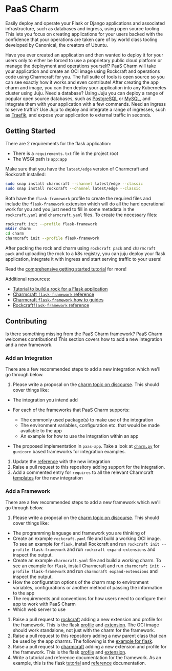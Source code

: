 # PaaS Charm

Easily deploy and operate your Flask or Django applications and associated
infrastructure, such as databases and ingress, using open source tooling. This
lets you focus on creating applications for your users backed with the
confidence that your operations are taken care of by world class tooling
developed by Canonical, the creators of Ubuntu.

Have you ever created an application and then wanted to deploy it for your users
only to either be forced to use a proprietary public cloud platform or manage
the deployment and operations yourself? PaaS Charm will take your
application and create an OCI image using Rockcraft and operations code using
Charmcraft for you. The full suite of tools is open source so you can see
exactly how it works and even contribute! After creating the app charm and
image, you can then deploy your application into any Kubernetes cluster using
Juju. Need a database? Using Juju you can deploy a range of popular open source
databases, such as [PostgreSQL](https://charmhub.io/postgresql) or
[MySQL](https://charmhub.io/mysql), and integrate them with your application
with a few commands. Need an ingress to serve traffic? Use Juju to deploy and
integrate a range of ingresses, such as
[Traefik](https://charmhub.io/traefik-k8s), and expose your application to
external traffic in seconds.

## Getting Started

There are 2 requirements for the flask application:

* There is a `requirements.txt` file in the project root
* The WSGI path is `app:app`

Make sure that you have the `latest/edge` version of Charmcraft and Rockcraft
installed:

```bash
sudo snap install charmcraft --channel latest/edge --classic
sudo snap install rockcraft --channel latest/edge --classic
```

Both have the `flask-framework` profile to create the required files
and include the `flask-framework` extension which will do all the hard
operational work for you and you just need to fill in some metadata in the
`rockcraft.yaml` and `charmcraft.yaml` files. To create the necessary files:

```bash
rockcraft init --profile flask-framework
mkdir charm
cd charm
charmcraft init --profile flask-framework
```

After packing the rock and charm using `rockcraft pack` and `charmcraft pack`
and uploading the rock to a k8s registry, you can juju deploy your flask
application, integrate it with ingress and start serving traffic to your users!

Read the
[comprehensive getting started tutorial](https://juju.is/docs/sdk/write-your-first-kubernetes-charm-for-a-flask-app)
for more!

Additional resources:

* [Tutorial to build a rock for a Flask application](https://documentation.ubuntu.com/rockcraft/en/latest/tutorial/flask)
* [Charmcraft `flask-framework` reference](https://juju.is/docs/sdk/charmcraft-extension-flask-framework)
* [Charmcraft `flask-framework` how to guides](https://juju.is/docs/sdk/build-a-paas-charm)
* [Rockcraft`flask-framework`
   reference](https://documentation.ubuntu.com/rockcraft/en/latest/reference/extensions/flask-framework/)

## Contributing

Is there something missing from the PaaS Charm framework? PaaS Charm
welcomes contributions! This section covers how to add a new integration and a
new framework.

### Add an Integration

There are a few recommended steps to add a new integration which we'll go
through below.

1. Please write a proposal on the
  [charm topic on discourse](https://discourse.charmhub.io/c/charm/41). This
  should cover things like:

  * The integration you intend add
  * For each of the frameworks that PaaS Charm supports:

    - The commonly used package(s) to make use of the integration
    - The environment variables, configuration etc. that would be made available
      to the app
    - An example for how to use the integration within an app

  * The proposed implementation in `paas-app`. Take a look at
    [`charm.py`](paas_charm/_gunicorn/charm.py) for `gunicorn` based
    frameworks for integration examples.

1. Update the
  [reference](https://juju.is/docs/sdk/charmcraft-extension-flask-framework)
  with the new integration
1. Raise a pull request to this repository adding support for the integration.
1. Add a commented entry for `requires` to all the relevant Charmcraft
  [templates](https://github.com/canonical/charmcraft/tree/main/charmcraft/templates)
  for the new integration

### Add a Framework

There are a few recommended steps to add a new framework which we'll go through
below.

1. Please write a proposal on the
  [charm topic on discourse](https://discourse.charmhub.io/c/charm/41). This
  should cover things like:

  * The programming language and framework you are thinking of
  * Create an example `rockcraft.yaml` file and build a working OCI image. To
    see an example for `flask`, install Rockcraft and run
    `rockcraft init --profile flask-framework` and run
    `rockcraft expand-extensions` and inspect the output.
  * Create an example `charmcraft.yaml` file and build a working charm. To see
    an example for `flask`, install Charmcraft and run
    `charmcraft init --profile flask-framework` and run
    `charmcraft expand-extensions` and inspect the output.
  * How the configuration options of the charm map to environment variables,
    configurations or another method of passing the information to the app
  * The requirements and conventions for how users need to configure their app
    to work with PaaS Charm
  * Which web server to use

1. Raise a pull request to [rockcraft](https://github.com/canonical/rockcraft)
  adding a new extension and profile for the framework. This is the flask
  [profile](https://github.com/canonical/rockcraft/blob/fdd2dee18c81b12f25e6624a5a48f9f1ac9fdb90/rockcraft/commands/init.py#L79)
  and
  [extension](https://github.com/canonical/rockcraft/blob/fdd2dee18c81b12f25e6624a5a48f9f1ac9fdb90/rockcraft/extensions/gunicorn.py#L176).
  The OCI image should work standalone, not just with the charm for the
  framework.
1. Raise a pull request to this repository adding a new parent class that can be
  used by the app charms. The following is the
  [example for flask](./paas_charm/flask/charm.py).
1. Raise a pull request to
  [charmcraft](https://github.com/canonical/charmcraft) adding a new extension
  and profile for the framework. This is the flask
  [profile](https://github.com/canonical/charmcraft/tree/main/charmcraft/templates/init-flask-framework)
  and
  [extension](https://github.com/canonical/charmcraft/blob/b6baa10566e3f3933cbd42392a0fe62cc79d2b6b/charmcraft/extensions/gunicorn.py#L167).
1. Write a tutorial and reference documentation for the framework. As an
  example, this is the flask
  [tutorial](https://juju.is/docs/sdk/write-your-first-kubernetes-charm-for-a-flask-app)
  and [reference](https://juju.is/docs/sdk/charmcraft-extension-flask-framework)
  documentation.
